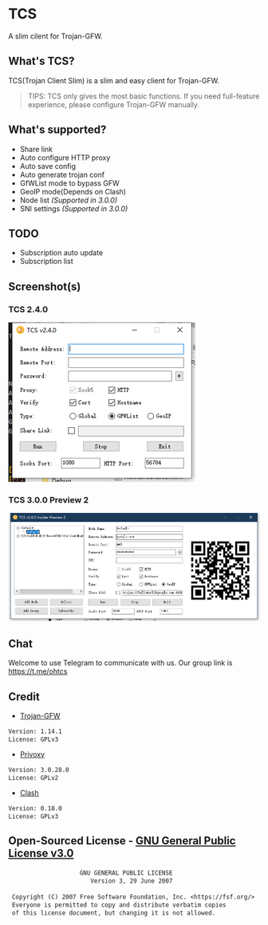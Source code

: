 # TCS

A slim cilent for Trojan-GFW.

## What's TCS?

TCS(Trojan Client Slim) is a slim and easy client for Trojan-GFW.

> TIPS: TCS only gives the most basic functions. If you need full-feature experience, please configure Trojan-GFW manually.

## What's supported?

- Share link
- Auto configure HTTP proxy
- Auto save config
- Auto generate trojan conf
- GfWList mode to bypass GFW
- GeoIP mode(Depends on Clash)
- Node list *(Supported in 3.0.0)*
- SNI settings *(Supported in 3.0.0)*

## TODO

- Subscription auto update
- Subscription list

## Screenshot(s)

### TCS 2.4.0

![TCS2.4.0](Screenshots/TCS240.png)

### TCS 3.0.0 Preview 2

![TCS3.0.0Preview2](Screenshots/TCS300P2.png)

## Chat

Welcome to use Telegram to communicate with us. Our group link is <https://t.me/ohtcs>

## Credit

- [Trojan-GFW](https://github.com/trojan-gfw/trojan)

```credit
Version: 1.14.1
License: GPLv3
```

- [Privoxy](https://www.privoxy.org/)

```credit
Version: 3.0.28.0
License: GPLv2
```

- [Clash](https://github.com/Dreamacro/clash)

```credit
Version: 0.18.0
License: GPLv3
```

## Open-Sourced License - [GNU General Public License v3.0](LICENSE)

```license
                    GNU GENERAL PUBLIC LICENSE
                       Version 3, 29 June 2007

 Copyright (C) 2007 Free Software Foundation, Inc. <https://fsf.org/>
 Everyone is permitted to copy and distribute verbatim copies
 of this license document, but changing it is not allowed.
```
